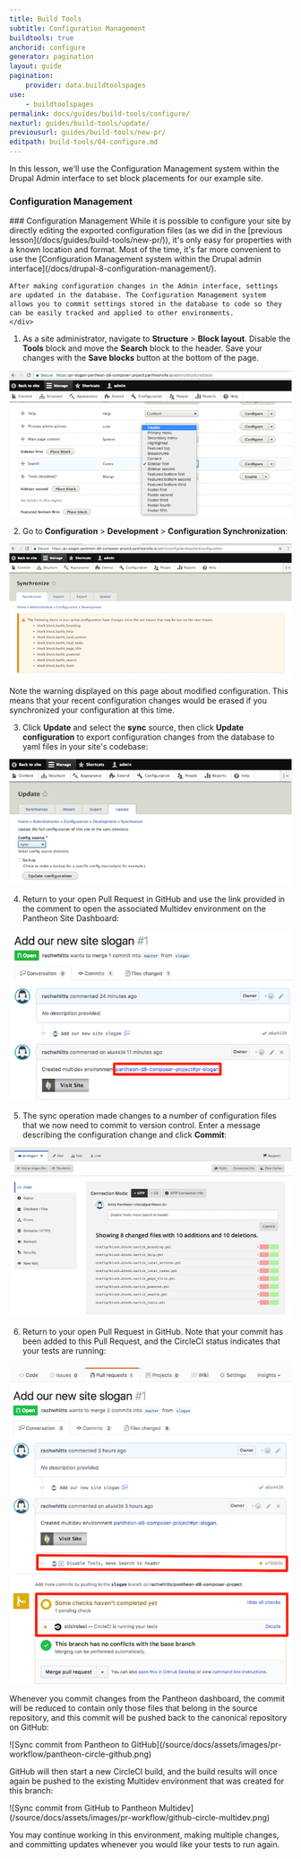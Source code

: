 ```yaml
---
title: Build Tools
subtitle: Configuration Management
buildtools: true
anchorid: configure
generator: pagination
layout: guide
pagination:
    provider: data.buildtoolspages
use:
    - buildtoolspages
permalink: docs/guides/build-tools/configure/
nexturl: guides/build-tools/update/
previousurl: guides/build-tools/new-pr/
editpath: build-tools/04-configure.md
---
```

In this lesson, we'll use the Configuration Management system within the Drupal Admin interface to set block placements for our example site.

<div class="panel panel-drop panel-guide" id="accordion">
  <div class="panel-heading panel-drop-heading">
     <a class="accordion-toggle panel-drop-title collapsed" data-toggle="collapse" data-parent="#accordion" data-proofer-ignore data-target="#understand-config"><h3 class="panel-title panel-drop-title" style="cursor:pointer;"><span style="line-height:.9" class="glyphicons glyphicons-lightbulb"></span> Configuration Management</h3></a>
   </div>
   <div id="understand-config" class="collapse">
     <div class="panel-inner" markdown="1">
    ### Configuration Management
    While it is possible to configure your site by directly editing the exported configuration files (as we did in the [previous lesson](/docs/guides/build-tools/new-pr/)), it's only easy for properties with a known location and format. Most of the time, it's far more convenient to use the [Configuration Management system within the Drupal admin interface](/docs/drupal-8-configuration-management/).

    After making configuration changes in the Admin interface, settings are updated in the database. The Configuration Management system allows you to commit settings stored in the database to code so they can be easily tracked and applied to other environments.
    </div>
  </div>
</div>

1. As a site administrator, navigate to **Structure** > **Block layout**. Disable the **Tools** block and move the **Search** block to the header. Save your changes with the **Save blocks** button at the bottom of the page.

  ![Block placements](/source/docs/assets/images/pr-workflow/block-placements.png)

2. Go to **Configuration** > **Development** > **Configuration Synchronization**:

  ![Configuration synchronization](/source/docs/assets/images/pr-workflow/configuration-synchronize-warning.png)

  Note the warning displayed on this page about modified configuration. This means that your recent configuration changes would be erased if you synchronized your configuration at this time.

3. Click **Update** and select the **sync** source, then click **Update configuration** to export configuration changes from the database to yaml files in your site's codebase:

  ![Update configuration](/source/docs/assets/images/pr-workflow/update-configuration.png)

4. Return to your open Pull Request in GitHub and use the link provided in the comment to open the associated Multidev environment on the Pantheon Site Dashboard:

  ![Visit multidev environment](/source/docs/assets/images/pr-workflow/visit-multidev.png)

5. The sync operation made changes to a number of configuration files that we now need to commit to version control. Enter a message describing the configuration change and click **Commit**:

  ![Commit exported config](/source/docs/assets/images/pr-workflow/commit-export.png)

6. Return to your open Pull Request in GitHub. Note that your commit has been added to this Pull Request, and the CircleCI status indicates that your tests are running:

  ![Commit exported config](/source/docs/assets/images/pr-workflow/commit-added.png)

Whenever you commit changes from the Pantheon dashboard, the commit will be reduced to contain only those files that belong in the source repository, and this commit will be pushed back to the canonical repository on GitHub:

<p class="text-center" markdown="1">![Sync commit from Pantheon to GitHub](/source/docs/assets/images/pr-workflow/pantheon-circle-github.png)</p>

GitHub will then start a new CircleCI build, and the build results will once again be pushed to the existing Multidev environment that was created for this branch:

<p class="text-center" markdown="1">![Sync commit from GitHub to Pantheon Multidev](/source/docs/assets/images/pr-workflow/github-circle-multidev.png)</p>

You may continue working in this environment, making multiple changes, and committing updates whenever you would like your tests to run again.
